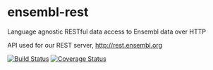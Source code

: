 ensembl-rest
============

Language agnostic RESTful data access to Ensembl data over HTTP

API used for our REST server, http://rest.ensembl.org



[![Build Status](https://travis-ci.org/Ensembl/ensembl-rest.svg?branch=release/112)][travis]
[![Coverage Status](https://coveralls.io/repos/github/Ensembl/ensembl-rest/badge.svg?branch=release/112)][coveralls]

[travis]: https://travis-ci.org/Ensembl/ensembl-rest
[coveralls]: https://coveralls.io/github/Ensembl/ensembl-rest
